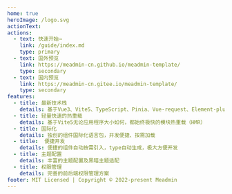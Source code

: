 ```yaml
---
home: true
heroImage: /logo.svg
actionText: 
actions:
  - text: 快速开始→
    link: /guide/index.md
    type: primary
  - text: 国外预览
    link: https://meadmin-cn.github.io/meadmin-template/
    type: secondary
  - text: 国内预览
    link: https://meadmin-cn.gitee.io/meadmin-template/
    type: secondary
features:
  - title: 最新技术栈
    details: 基于Vue3、Vite5、TypeScript、Pinia、Vue-request、Element-plus等最新技术栈开发
  - title: 轻量快速的热重载
    details: 基于Vite5无论应用程序大小如何，都始终极快的模块热重载（HMR）
  - title: 国际化
    details: 独创的组件国际化语言包，开发便捷、按需加载
  - title:  便捷开发
    details: 便捷的组件自动按需引入，type自动生成，极大方便开发
  - title: 主题配置
    details: 丰富的主题配置及黑暗主题适配
  - title: 权限管理
    details: 完善的前后端权限管理方案
footer: MIT Licensed | Copyright © 2022-present Meadmin
---
```

